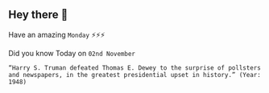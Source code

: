 ## Hey there 👋
Have an amazing `Monday` ⚡⚡⚡

Did you know Today on `02nd November`
```
“Harry S. Truman defeated Thomas E. Dewey to the surprise of pollsters and newspapers, in the greatest presidential upset in history.” (Year: 1948)
```
